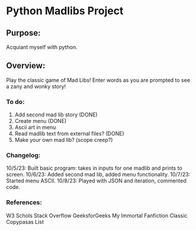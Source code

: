# Python Madlibs Project

## Purpose:
Acquiant myself with python.

## Overview:
Play the classic game of Mad Libs! Enter words as you are prompted to see a zany and wonky story!

### To do:
1. Add second mad lib story (DONE)
2. Create menu (DONE)
3. Ascii art in menu
4. Read madlib text from external files? (DONE)
5. Make your own mad lib? (scope creep?)

### Changelog:
10/5/23: Built basic program: takes in inputs for one madlib and prints to screen.
10/6/23: Added second mad lib, added menu functionality.
10/7/23: Started menu ASCII.
10/8/23: Played with JSON and iteration, commented code.

### References:
W3 Schols
Stack Overflow
GeeksforGeeks
My Immortal Fanfiction
Classic Copypasas List